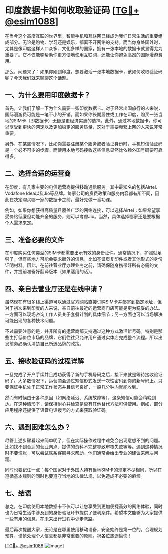 # 印度数据卡如何收取验证码 [[TG💪+ @esim1088](https://t.me/s/esim1088)]

在当今这个高度互联的世界里，智能手机和互联网已经成为我们日常生活的重要组成部分。无论是购物、学习还是娱乐，都离不开网络的支持。而当你身处国外时，尤其是像印度这样人口众多、文化多样的国家，拥有一张本地的数据卡就显得尤为重要了。它不仅能够帮助你更方便地使用互联网，还能让你避免高昂的国际漫游费用。

那么，问题来了：如果你刚到印度，想要激活一张本地数据卡，该如何收取验证码呢？今天我们就来聊聊这个话题。

## 一、为什么要用印度数据卡？

首先，让我们了解一下为什么需要一张印度数据卡。对于经常出国旅行的人来说，国际漫游费可能是一笔不小的开销。而如果你长期居住或工作在印度，购买一张当地的SIM卡（即数据卡）无疑是更经济实惠的选择。此外，通过本地数据卡，你可以享受到更快的网速以及更加稳定的服务质量，这对于需要频繁上网的人来说非常重要。

另外，在某些情况下，比如你需要注册某个服务或者验证身份时，手机短信验证码是一个必不可少的步骤。而使用本地号码接收这些信息显然比依赖外国号码要可靠得多。

## 二、选择合适的运营商

在印度，有几家主要的电信运营商提供移动通信服务。其中最知名的包括Airtel、Vodafone Idea以及Jio等品牌。每家公司的资费政策和服务内容都有所不同，因此在决定购买哪一家的数据卡之前，最好先做一番功课。

例如，如果你想获得高质量且覆盖广泛的网络连接，可以选择Airtel；如果希望享受价格低廉但功能齐全的服务，则可以考虑Jio。当然，具体选择哪家还是要根据个人需求来定。

## 三、准备必要的文件

在印度购买任何类型的SIM卡都需要出示有效的身份证件。通常情况下，护照就足够了，但有些地方可能会要求额外的信息，比如签证页复印件或者其他形式的身份证明材料。因此，在前往营业厅办理业务之前，请确保随身携带好所有必需的文件，并提前准备好翻译版本（如果适用的话）。

## 四、亲自去营业厅还是在线申请？

虽然现在有很多线上渠道可以通过官方网站直接订购SIM卡并邮寄到指定地址，但对于初次来到印度的人来说，亲自前往最近的运营商门店可能是更为稳妥的办法。一方面可以现场咨询工作人员关于套餐计划的具体细节；另一方面也可以当场解决可能出现的各种技术问题。

不过需要注意的是，并非所有的运营商都支持通过这种方式激活新号码。特别是那些主打低价位市场的品牌，它们往往只允许用户通过实体店完成整个流程。所以出发前务必确认清楚自己所选品牌的政策。

## 五、接收验证码的过程详解

一旦完成了开户手续并且成功获得了新的手机号码之后，接下来就是等待接收验证码了。大多数情况下，运营商会通过短信形式发送一次性密码到你的新号码上。只要保证手机处于正常工作状态并且信号良好，一般几分钟内就能收到。

然而有时候由于各种原因（如网络延迟、系统故障等），这条短信可能会稍晚到达。在这种情形下，请保持耐心并检查是否有其他替代方法可供使用。例如，部分应用程序还提供了语音电话拨号的方式来获取验证码。

## 六、遇到困难怎么办？

尽管上述步骤看起来简单明了，但在实际操作过程中难免会出现意想不到的问题。比如找不到合适的营业网点、提供的资料不完整导致审核失败等等。遇到这种情况时不要慌张，可以尝试联系客服寻求帮助，他们通常会给出专业的建议来解决问题。

同时也要记住一点：每个国家对于外国人持有当地SIM卡的规定不尽相同，所以在遵循基本规则的同时也要遵守当地的法律法规，以免造成不必要的麻烦。

## 七、结语

总之，在印度使用本地数据卡不仅可以让您享受到更加便捷高效的网络体验，同时也为日常生活中涉及到的身份验证环节提供了便利条件。希望本文能够为大家提供一些有用的信息，在未来出行过程中少走弯路。

最后再次提醒大家，无论是在哪里使用移动设备，安全始终是第一位的。合理规划预算、谨慎处理个人信息都是非常重要的原则。祝各位旅途愉快！

[[TG💪+ @esim1088](https://t.me/s/esim1088) ![Image](https://i.postimg.cc/4NQfJmqS/Snipaste-2025-05-13-00-14-12.png)]